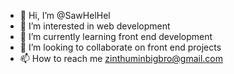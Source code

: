 - 👋 Hi, I’m @SawHelHel
- 👀 I’m interested in web development
- 🌱 I’m currently learning front end development
- 💞️ I’m looking to collaborate on front end projects
- 📫 How to reach me zinthuminbigbro@gmail.com

<!---
SawHelHel/SawHelHel is a ✨ special ✨ repository because its `README.md` (this file) appears on your GitHub profile.
You can click the Preview link to take a look at your changes.
--->
